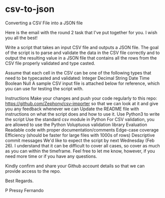 # csv-to-json
Converting a CSV File into a JSON file


Here is the email with the round 2 task that I've put together for you. I wish you all the best!


Write a script that takes an input CSV file and outputs a JSON file. The goal of the script is to parse and validate the data in the CSV file correctly and to output the resulting value in a JSON file that contains all the rows from the CSV file properly validated and type casted.

Assume that each cell in the CSV can be one of the following types that need to be typecasted and validated:
Integer
Decimal
String
Date
Time
Boolean
Null
A sample CSV input file is attached below for reference, which you can use for testing the script with.

Instructions
Make your changes and push your code regularly to this repo: https://github.com/Zephony/csv-importer so that we can look at it and give you any feedback whenever we can
Update the README file with instructions on what the script does and how to use it.
Use Python3 to write the script
Use the standard csv module in Python
For CSV validation, you are allowed to use the Python Voluptuous validation library
Evaluation
Readable code with proper documentation/comments
Edge-case coverage
Efficiency (should be faster for large files with 1000s of rows)
Descriptive commit messages
We'd like to expect the script by next Wednesday (Feb 26). I understand that it can be difficult to cover all cases, so cover as much as you can within the timeframe. Feel free to let me know, however, if you need more time or if you have any questions.

Kindly confirm and share your Github account details so that we can provide access to the repo. 

Best Regards.

P Pressy Fernando
